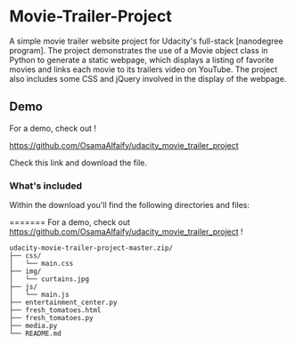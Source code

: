 # Movie-Trailer-Project 

A simple movie trailer website project for Udacity's full-stack [nanodegree program]. The project demonstrates the use of a Movie object class in Python to generate a static webpage, which displays a listing of favorite movies and links each movie to its trailers video on YouTube. The project also includes some CSS and jQuery involved in the display of the webpage.

## Demo
For a demo, check out !

https://github.com/OsamaAlfaify/udacity_movie_trailer_project

Check this link and download the file.

### What's included

Within the download you'll find the following directories and files:

=======
For a demo, check out https://github.com/OsamaAlfaify/udacity_movie_trailer_project !
```
udacity-movie-trailer-project-master.zip/
├── css/
│   └── main.css
├── img/
│   └── curtains.jpg
├── js/
│   └── main.js
├── entertainment_center.py
├── fresh_tomatoes.html
├── fresh_tomatoes.py
├── media.py
└── README.md
```
